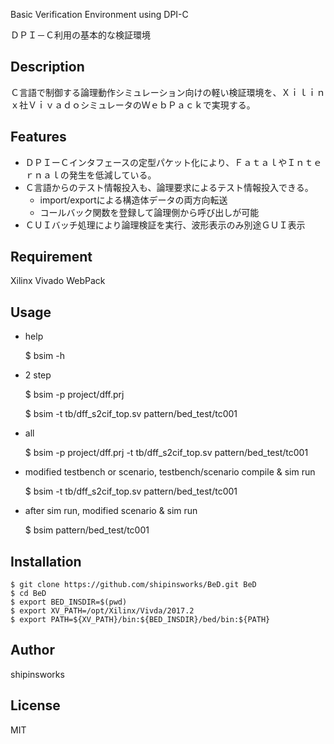 Basic Verification Environment using DPI-C

ＤＰＩ－Ｃ利用の基本的な検証環境

## Description

Ｃ言語で制御する論理動作シミュレーション向けの軽い検証環境を、Ｘｉｌｉｎｘ社ＶｉｖａｄｏシミュレータのＷｅｂＰａｃｋで実現する。

## Features

* ＤＰＩーＣインタフェースの定型パケット化により、ＦａｔａｌやＩｎｔｅｒｎａｌの発生を低減している。
* Ｃ言語からのテスト情報投入も、論理要求によるテスト情報投入できる。
   * import/exportによる構造体データの両方向転送
   * コールバック関数を登録して論理側から呼び出しが可能
* ＣＵＩバッチ処理により論理検証を実行、波形表示のみ別途ＧＵＩ表示

## Requirement

Xilinx Vivado WebPack

## Usage

* help

    $ bsim -h

* 2 step

    $ bsim -p project/dff.prj
    
    $ bsim -t tb/dff_s2cif_top.sv pattern/bed_test/tc001

* all

    $ bsim -p project/dff.prj -t tb/dff_s2cif_top.sv pattern/bed_test/tc001

* modified testbench or scenario, testbench/scenario compile & sim run

    $ bsim -t tb/dff_s2cif_top.sv pattern/bed_test/tc001
 
* after sim run, modified scenario & sim run

    $ bsim pattern/bed_test/tc001

## Installation

    $ git clone https://github.com/shipinsworks/BeD.git BeD
    $ cd BeD
    $ export BED_INSDIR=$(pwd)
    $ export XV_PATH=/opt/Xilinx/Vivda/2017.2
    $ export PATH=${XV_PATH}/bin:${BED_INSDIR}/bed/bin:${PATH}

## Author

shipinsworks

## License

MIT
